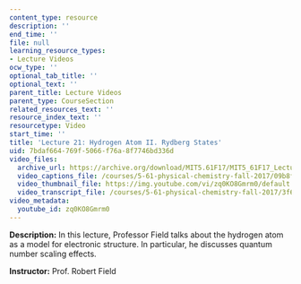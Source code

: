 ```yaml
---
content_type: resource
description: ''
end_time: ''
file: null
learning_resource_types:
- Lecture Videos
ocw_type: ''
optional_tab_title: ''
optional_text: ''
parent_title: Lecture Videos
parent_type: CourseSection
related_resources_text: ''
resource_index_text: ''
resourcetype: Video
start_time: ''
title: 'Lecture 21: Hydrogen Atom II. Rydberg States'
uid: 7bdaf664-769f-5066-f76a-8f7746bd336d
video_files:
  archive_url: https://archive.org/download/MIT5.61F17/MIT5_61F17_Lecture_21_300k.mp4
  video_captions_file: /courses/5-61-physical-chemistry-fall-2017/09b8f09087c65b0eabc849761517b506_zq0KO8Gmrm0.vtt
  video_thumbnail_file: https://img.youtube.com/vi/zq0KO8Gmrm0/default.jpg
  video_transcript_file: /courses/5-61-physical-chemistry-fall-2017/3f65d39ea933d8ade7ec3ec9375b4f08_zq0KO8Gmrm0.pdf
video_metadata:
  youtube_id: zq0KO8Gmrm0
---
```


**Description:** In this lecture, Professor Field talks about the hydrogen atom as a model for electronic structure. In particular, he discusses quantum number scaling effects.

**Instructor:** Prof. Robert Field